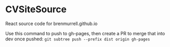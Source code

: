 # CVSiteSource
React source code for brenmurrell.github.io

Use this command to push  to gh-pages, then create a PR to merge that into dev once pushed:
```git subtree push --prefix dist origin gh-pages```
